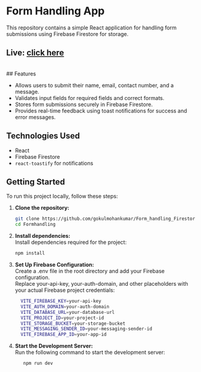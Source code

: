 # Form Handling App

This repository contains a simple React application for handling form submissions using Firebase Firestore for storage.

## Live: [click here](https://loginformreact-a6a32.web.app)
<br>
## Features

- Allows users to submit their name, email, contact number, and a message.
- Validates input fields for required fields and correct formats.
- Stores form submissions securely in Firebase Firestore.
- Provides real-time feedback using toast notifications for success and error messages.

## Technologies Used

- React
- Firebase Firestore
- `react-toastify` for notifications

## Getting Started

To run this project locally, follow these steps:

1. **Clone the repository:**

   ```bash
   git clone https://github.com/gokulmohankumar/Form_handling_Firestore.git
   cd Formhandling
   ```

2. **Install dependencies:**<br>
Install dependencies required for the project:
    ```bash
    npm install
    ```

3. **Set Up Firebase Configuration:**<br>
Create a .env file in the root directory and add your Firebase configuration.<br> Replace your-api-key, your-auth-domain, and other placeholders with your actual Firebase project credentials:<br>
    ```bash
      VITE_FIREBASE_KEY=your-api-key
      VITE_AUTH_DOMAIN=your-auth-domain
      VITE_DATABASE_URL=your-database-url
      VITE_PROJECT_ID=your-project-id
      VITE_STORAGE_BUCKET=your-storage-bucket
      VITE_MESSAGING_SENDER_ID=your-messaging-sender-id
      VITE_FIREBASE_APP_ID=your-app-id
   ```
4. **Start the Development Server:**<br>
Run the following command to start the development server:
   ```bash
      npm run dev
   ```
